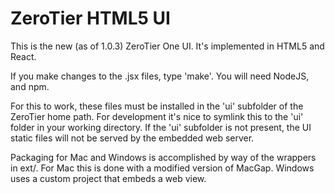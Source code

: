 ZeroTier HTML5 UI
======

This is the new (as of 1.0.3) ZeroTier One UI. It's implemented in HTML5 and React.

If you make changes to the .jsx files, type 'make'. You will need NodeJS, and npm.

For this to work, these files must be installed in the 'ui' subfolder of the ZeroTier home path. For development it's nice to symlink this to the 'ui' folder in your working directory. If the 'ui' subfolder is not present, the UI static files will not be served by the embedded web server.

Packaging for Mac and Windows is accomplished by way of the wrappers in ext/. For Mac this is done with a modified version of MacGap. Windows uses a custom project that embeds a web view.
